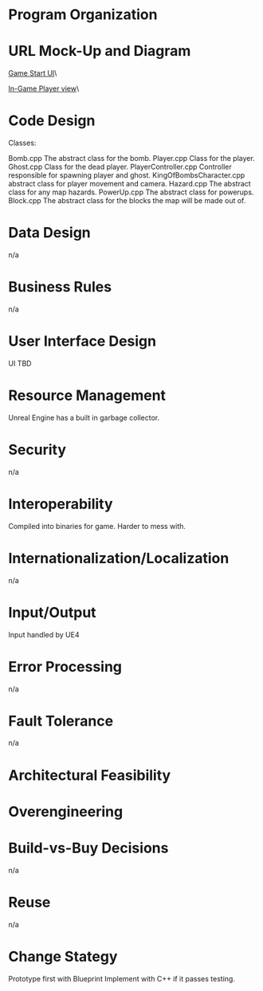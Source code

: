 # Program Organization

# URL Mock-Up and Diagram
[Game Start UI](https://ibb.co/Qj3Sjt2)\

[In-Game Player view](https://ibb.co/WHzBSfJ)\



# Code Design
Classes:

Bomb.cpp
  The abstract class for the bomb.
Player.cpp
  Class for the player.
Ghost.cpp
  Class for the dead player.
PlayerController.cpp
  Controller responsible for spawning player and ghost.
 KingOfBombsCharacter.cpp
  abstract class for player movement and camera.
Hazard.cpp
  The abstract class for any map hazards.
PowerUp.cpp
  The abstract class for powerups.
Block.cpp
  The abstract class for the blocks the map will be made out of.

# Data Design
n/a
# Business Rules
n/a

# User Interface Design
UI TBD

# Resource Management
Unreal Engine has a built in garbage collector.

# Security
n/a
# Interoperability
Compiled into binaries for game. Harder to mess with.

# Internationalization/Localization
n/a

# Input/Output
Input handled by UE4

# Error Processing
n/a

# Fault Tolerance
n/a

# Architectural Feasibility

# Overengineering

# Build-vs-Buy Decisions
n/a

# Reuse
n/a

# Change Stategy
Prototype first with Blueprint Implement with C++ if it passes testing.
